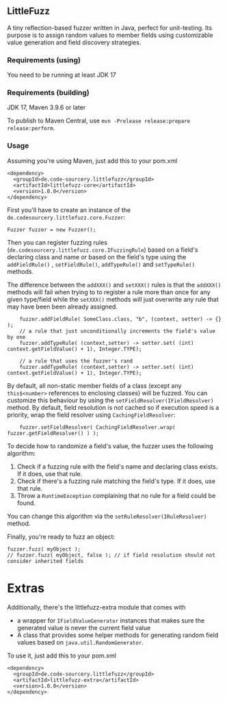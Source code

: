 ## LittleFuzz

A tiny reflection-based fuzzer written in Java, perfect for unit-testing. Its purpose is to assign random 
values to member fields using customizable value generation and field discovery strategies. 

### Requirements (using)

You need to be running at least JDK 17

### Requirements (building)

JDK 17, Maven 3.9.6 or later

To publish to Maven Central, use `mvn -Prelease release:prepare release:perform`.

### Usage

Assuming you're using Maven, just add this to your pom.xml

    <dependency>
      <groupId>de.code-sourcery.littlefuzz</groupId>
      <artifactId>littlefuzz-core</artifactId>
      <version>1.0.0</version>
    </dependency>

First you'll have to create an instance of the `de.codesourcery.littlefuzz.core.Fuzzer`:

    Fuzzer fuzzer = new Fuzzer();

Then you can register fuzzing rules (`de.codesourcery.littlefuzz.core.IFuzzingRule`) based on a field's 
declaring class and name or based on the field's type using the `addFieldRule()` , `setFieldRule()`, 
`addTypeRule()` and `setTypeRule()` methods.

The difference between the `addXXX()` and `setXXX()` rules is that the `addXXX()` methods will fail when trying to
to register a rule more than once for any given type/field while the `setXXX()` methods will just overwrite any
rule that may have been been already assigned.

        fuzzer.addFieldRule( SomeClass.class, "b", (context, setter) -> {} );
        // a rule that just unconditionally increments the field's value by one
        fuzzer.addTypeRule( (context,setter) -> setter.set( (int) context.getFieldValue() + 1), Integer.TYPE);

        // a rule that uses the fuzzer's rand
        fuzzer.addTypeRule( (context,setter) -> setter.set( (int) context.getFieldValue() + 1), Integer.TYPE);

By default, all non-static member fields of a class (except any `this$<number>` references to enclosing classes)
will be fuzzed. You can customize this behaviour by using the `setFieldResolver(IFieldResolver)` method.
By default, field resolution is *not* cached so if execution speed is a priority,
wrap the field resolver using `CachingFieldResolver`:

        fuzzer.setFieldResolver( CachingFieldResolver.wrap( fuzzer.getFieldResolver() ) );

To decide how to randomize a field's value, the fuzzer uses the following algorithm:

1. Check if a fuzzing rule with the field's name and declaring class exists. If it does, use that rule.
2. Check if there's a fuzzing rule matching the field's type. If it does, use that rule. 
3. Throw a `RuntimeException` complaining that no rule for a field could be found.

You can change this algorithm via the `setRuleResolver(IRuleResolver)` method.

Finally, you're ready to fuzz an object:

    fuzzer.fuzz( myObject );
    // fuzzer.fuzz( myObject, false ); // if field resolution should not consider inherited fields

# Extras

Additionally, there's the littlefuzz-extra module that comes with 

- a wrapper for `IFieldValueGenerator` instances that makes sure the generated value is never the current field value
- A class that provides some helper methods for generating random field values based on `java.util.RandomGenerator`.

To use it, just add this to your pom.xml

    <dependency>
      <groupId>de.code-sourcery.littlefuzz</groupId>
      <artifactId>littlefuzz-extra</artifactId>
      <version>1.0.0</version>
    </dependency>
 